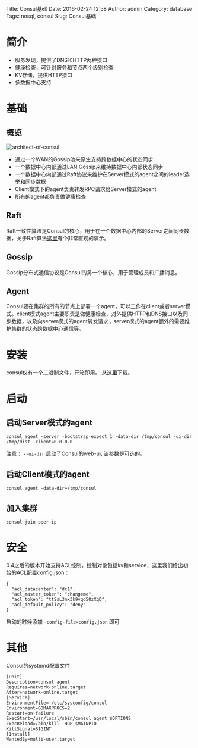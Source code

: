 Title: Consul基础
Date: 2016-02-24 12:58
Author: admin
Category: database
Tags: nosql, consul
Slug: Consul基础
 
 
# 简介

* 服务发现，提供了DNS和HTTP两种接口
* 健康检查，可针对服务和节点两个级别检查
* KV存储，提供HTTP接口
* 多数据中心支持

# 基础

## 概览

![architect-of-consul]({filename}/wp-content/uploads/2016/02/consul-arch.png)

* 通过一个WAN的Gossip池来原生支持跨数据中心的状态同步
* 一个数据中心内部通过LAN Gossip来维持数据中心内部状态同步
* 一个数据中心内部通过Raft协议来维护在Server模式的agent之间的leader选举和同步数据
* Client模式下的agent负责转发RPC请求给Server模式的agent
* 所有的agent都负责做健康检查

## Raft

Raft一致性算法是Consul的核心，用于在一个数据中心内部的Server之间同步数据，关于Raft算法[这里](http://thesecretlivesofdata.com/raft)有个非常直观的演示。

## Gossip

Gossip分布式通信协议是Consul的另一个核心，用于管理成员和广播消息。

## Agent

Consul要在集群的所有的节点上部署一个agent，可以工作在client或者server模式。client模式agent主要职责是做健康检查，对外提供HTTP和DNS接口以及同步数据，以及向server模式的agent转发请求；server模式的agent额外的需要维护集群的状态跨数据中心通信等。

# 安装

consul仅有一个二进制文件，开箱即用。 从[这里](https://www.consul.io/downloads.html)下载。

# 启动

## 启动Server模式的agent

    consul agent -server -bootstrap-expect 1 -data-dir /tmp/consul -ui-dir /tmp/dist -client=0.0.0.0

注意： `--ui-dir` 启动了Consul的web-ui, 该参数是可选的。

## 启动Client模式的agent

    consul agent -data-dir=/tmp/consul

## 加入集群

    consul join peer-ip

# 安全

0.4之后的版本开始支持ACL控制，控制对象包括kv和service，这里我们给出初始的ACL配置config.json：

```
{
  "acl_datacenter": "dc1",
  "acl_master_token": "changeme",
  "acl_token": "ttSsL3mx3k9vqd5OzXgD",
  "acl_default_policy": "deny"
}
```

启动的时候添加 `-config-file=config.json` 即可

# 其他

Consul的systemd配置文件

```
[Unit]
Description=consul agent
Requires=network-online.target
After=network-online.target
[Service]
EnvironmentFile=-/etc/sysconfig/consul
Environment=GOMAXPROCS=2
Restart=on-failure
ExecStart=/usr/local/sbin/consul agent $OPTIONS
ExecReload=/bin/kill -HUP $MAINPID
KillSignal=SIGINT
[Install]
WantedBy=multi-user.target
```
